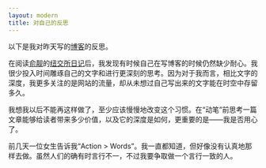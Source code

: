 ```yaml
---
layout: modern
title: 对自己的反思
---
```


以下是我对昨天写的[博客](http://www.guoj.org/20140220/keep-cool.html)的反思。

在阅读[俞靓](http://weibo.com/yuliang220)的[纽交所日记](http://blog.sina.com.cn/s/articlelist_1650025092_5_1.html)后，我发现有时候自己在写博客的时候仍然缺少耐心。我很少投入时间雕琢自己的文字和进行更深刻的思考。因为对于我而言，相比文字的深度，我更多关注的是网站的流量，却从未想过自己写出来的文字能在时空中存留多久。

我想我以后不能再这样做了，至少应该慢慢地改变这个习惯。在“动笔”前思考一篇文章能够给读者带来多少价值，以及它的深度是如何，更重要的是——我是否用心了。

前几天一位女生告诉我“Action > Words”。我一直都知道，但好像没有认真地那样去做。虽然人们的确有时言行不一，不过我要争取做一个言行一致的人。